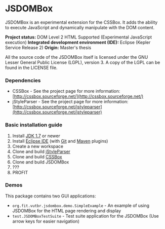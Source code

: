 JSDOMBox
========
JSDOMBox is an experimental extension for the CSSBox.
It adds the ability to execute JavaScript and dynamically manipulate with the DOM content.

**Project status:** DOM Level 2 HTML Supported (Experimental JavaScript execution)
**Integrated development environment (IDE):** Eclipse (Kepler Service Release 2)
**Origin:** Master's thesis

All the source code of the JSDOMBox itself is licensed under the GNU Lesser General Public License (LGPL), version 3. A copy of the LGPL can be found in the LICENSE file.


### Dependencies
- CSSBox - See the project page for more information: [http://cssbox.sourceforge.net/](http://cssbox.sourceforge.net/)
- jStyleParser - See the project page for more information: [http://cssbox.sourceforge.net/jstyleparser](http://cssbox.sourceforge.net/jstyleparser)


### Basic installation guide
1. Install [JDK 1.7](http://www.oracle.com/technetwork/java/javase/downloads/index.html) or newer
2. Install [Eclipse IDE](http://www.eclipse.org/downloads/) (with [Git](http://eclipse.org/egit/) and [Maven](http://www.eclipse.org/m2e/) plugins)
3. Create a new workspace
4. Clone and build [jStyleParser](https://github.com/radkovo/jStyleParser)
5. Clone and build [CSSBox](https://github.com/radkovo/CSSBox)
6. Clone and build JSDOMBox
7. ???
8. PROFIT

### Demos
This package contains two GUI applications:
- `org.fit.vutbr.jsdombox.demo.SimpleExample` - An example of using JSDOMBox for the HTML page rendering and display  
- `test.JSDOMBoxTestSuite` - Test suite application for the JSDOMBox (Use arrow keys for easier navigation)